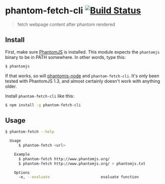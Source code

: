 # phantom-fetch-cli [![Build Status](http://img.shields.io/travis/junmer/phantom-fetch-cli.svg?style=flat)](https://travis-ci.org/junmer/phantom-fetch-cli)

> fetch webpage content after phantom rendered

## Install

First, make sure [PhantomJS](http://phantomjs.org/) is installed. This module expects the ```phantomjs``` binary to be in PATH somewhere. In other words, type this:

```sh
$ phantomjs
```

If that works, so will [phantomjs-node](https://github.com/sgentle/phantomjs-node) and `phantom-fetch-cli`. It's only been tested with PhantomJS 1.3, and almost certainly doesn't work with anything older.

Install `phantom-fetch-cli` like this:

```sh
$ npm install -g phantom-fetch-cli
```

## Usage

```sh
$ phantom-fetch --help

  Usage
      $ phantom-fetch <url>  

    Example
      $ phantom-fetch http://www.phantomjs.org/
      $ phantom-fetch http://www.phantomjs.org/ > phantomjs.txt  

    Options
      -e, --evaluate                       evaluate function
```
